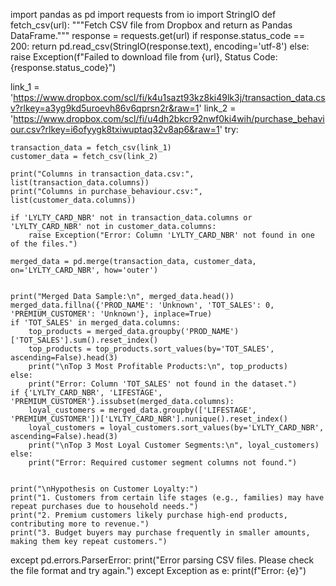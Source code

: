 import pandas as pd
import requests
from io import StringIO
def fetch_csv(url):
    """Fetch CSV file from Dropbox and return as Pandas DataFrame."""
    response = requests.get(url)
    if response.status_code == 200:
        return pd.read_csv(StringIO(response.text), encoding='utf-8')
    else:
        raise Exception(f"Failed to download file from {url}, Status Code: {response.status_code}")

link_1 = 'https://www.dropbox.com/scl/fi/k4u1sazt93kz8ki49lk3j/transaction_data.csv?rlkey=a3yg9kd5uroevh86v6qprsn2r&raw=1'
link_2 = 'https://www.dropbox.com/scl/fi/u4dh2bkcr92nwf0ki4wih/purchase_behaviour.csv?rlkey=i6ofyygk8txiwuptaq32v8ap6&raw=1'
try:

    transaction_data = fetch_csv(link_1)
    customer_data = fetch_csv(link_2)

    print("Columns in transaction_data.csv:", list(transaction_data.columns))
    print("Columns in purchase_behaviour.csv:", list(customer_data.columns))

    if 'LYLTY_CARD_NBR' not in transaction_data.columns or 'LYLTY_CARD_NBR' not in customer_data.columns:
        raise Exception("Error: Column 'LYLTY_CARD_NBR' not found in one of the files.")

    merged_data = pd.merge(transaction_data, customer_data, on='LYLTY_CARD_NBR', how='outer')


    print("Merged Data Sample:\n", merged_data.head())
    merged_data.fillna({'PROD_NAME': 'Unknown', 'TOT_SALES': 0, 'PREMIUM_CUSTOMER': 'Unknown'}, inplace=True)
    if 'TOT_SALES' in merged_data.columns:
        top_products = merged_data.groupby('PROD_NAME')['TOT_SALES'].sum().reset_index()
        top_products = top_products.sort_values(by='TOT_SALES', ascending=False).head(3)
        print("\nTop 3 Most Profitable Products:\n", top_products)
    else:
        print("Error: Column 'TOT_SALES' not found in the dataset.")
    if {'LYLTY_CARD_NBR', 'LIFESTAGE', 'PREMIUM_CUSTOMER'}.issubset(merged_data.columns):
        loyal_customers = merged_data.groupby(['LIFESTAGE', 'PREMIUM_CUSTOMER'])['LYLTY_CARD_NBR'].nunique().reset_index()
        loyal_customers = loyal_customers.sort_values(by='LYLTY_CARD_NBR', ascending=False).head(3)
        print("\nTop 3 Most Loyal Customer Segments:\n", loyal_customers)
    else:
        print("Error: Required customer segment columns not found.")


    print("\nHypothesis on Customer Loyalty:")
    print("1. Customers from certain life stages (e.g., families) may have repeat purchases due to household needs.")
    print("2. Premium customers likely purchase high-end products, contributing more to revenue.")
    print("3. Budget buyers may purchase frequently in smaller amounts, making them key repeat customers.")

except pd.errors.ParserError:
    print("Error parsing CSV files. Please check the file format and try again.")
except Exception as e:
    print(f"Error: {e}")
